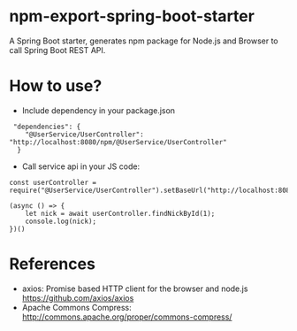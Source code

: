 npm-export-spring-boot-starter
==============================

A Spring Boot starter, generates npm package for Node.js and Browser to call Spring Boot REST API.

# How to use?

* Include dependency in your package.json

```
 "dependencies": {
    "@UserService/UserController": "http://localhost:8080/npm/@UserService/UserController"
  }
```

* Call service api in your JS code: 

```
const userController = require("@UserService/UserController").setBaseUrl("http://localhost:8080");

(async () => {
    let nick = await userController.findNickById(1);
    console.log(nick);
})()
```


# References

* axios: Promise based HTTP client for the browser and node.js https://github.com/axios/axios
* Apache Commons Compress: http://commons.apache.org/proper/commons-compress/
